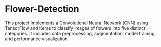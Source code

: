 # Flower-Detection
This project implements a Convolutional Neural Network (CNN) using TensorFlow and Keras to classify images of flowers into five distinct categories. It includes data preprocessing, augmentation, model training, and performance visualization.
